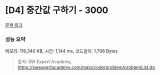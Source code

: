 # [D4] 중간값 구하기 - 3000 

[문제 링크](https://swexpertacademy.com/main/code/problem/problemDetail.do?contestProbId=AV-fO0s6ARoDFAXT) 

### 성능 요약

메모리: 116,340 KB, 시간: 1,144 ms, 코드길이: 1,708 Bytes



> 출처: SW Expert Academy, https://swexpertacademy.com/main/code/problem/problemList.do